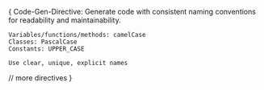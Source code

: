 
{
Code-Gen-Directive: Generate code with consistent naming conventions for readability and maintainability.

    Variables/functions/methods: camelCase
    Classes: PascalCase
    Constants: UPPER_CASE

    Use clear, unique, explicit names
// more directives
}

